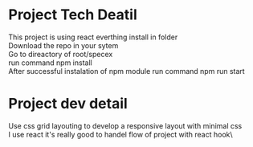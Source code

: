 # Project Tech Deatil
This project is using react everthing install in folder\
 Download the repo in your sytem \
 Go to direactory of  root/specex \
 run command npm install \
 After successful instalation of npm module run command npm run start
# Project dev detail
 Use css grid layouting to develop a responsive layout with minimal css\
 I use react it's really good to handel flow of project with react hook\
 



